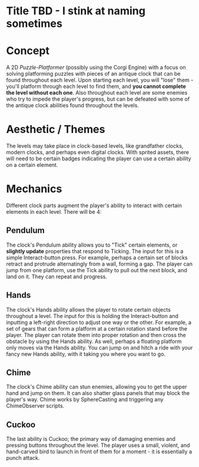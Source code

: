 # Title TBD - I stink at naming sometimes
# Concept
A 2D *Puzzle-Platformer* (possibly using the Corgi Engine) with a focus on solving platforming puzzles with pieces of an antique clock that can be found throughout each level. Upon starting each level, you will "lose" them - you'll platform through each level to find them, and **you cannot complete the level without each one**. Also throughout each level are some enemies who try to impede the player's progress, but can be defeated with some of the antique clock abilities found throughout the levels.
# Aesthetic / Themes
The levels may take place in clock-based levels, like grandfather clocks, modern clocks, and perhaps even digital clocks. With sprited assets, there will need to be certain badges indicating the player can use a certain ability on a certain element.
# Mechanics
Different clock parts augment the player's ability to interact with certain elements in each level. There will be 4:
## Pendulum
The clock's Pendulum ability allows you to "Tick" certain elements, or **slightly update** properties that respond to Ticking. The input for this is a simple Interact-button press. For example, perhaps a certain set of blocks retract and protrude alternatingly from a wall, forming a gap. The player can jump from one platform, use the Tick ability to pull out the next block, and land on it. They can repeat and progress.
## Hands
The clock's Hands ability allows the player to rotate certain objects throughout a level. The input for this is holding the Interact-button and inputting a left-right direction to adjust one way or the other. For example, a set of gears that can form a platform at a certain rotation stand before the player. The player can rotate them into proper rotation and then cross the obstacle by using the Hands ability. As well, perhaps a floating platform only moves via the Hands ability. You can jump on and hitch a ride with your fancy new Hands ability, with it taking you where you want to go.
## Chime
The clock's Chime ability can stun enemies, allowing you to get the upper hand and jump on them. It can also shatter glass panels that may block the player's way.
Chime works by SphereCasting and triggering any ChimeObserver scripts. 
## Cuckoo
The last ability is Cuckoo; the primary way of damaging enemies and pressing buttons throughout the level. The player uses a small, violent, and hand-carved bird to launch in front of them for a moment - it is essentially a punch attack.